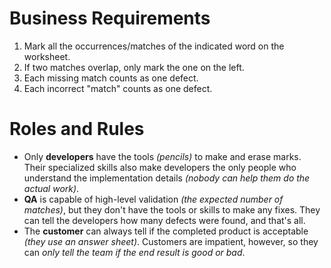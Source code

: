 # Business Requirements

1. Mark all the occurrences/matches of the indicated word on the worksheet.
2. If two matches overlap, only mark the one on the left.
3. Each missing match counts as one defect.
4. Each incorrect "match" counts as one defect.

# Roles and Rules

- Only **developers** have the tools _(pencils)_ to make and erase marks. Their specialized skills also make developers the only people who understand the implementation details _(nobody can help them do the actual work)_.
- **QA** is capable of high-level validation _(the expected number of matches)_, but they don't have the tools or skills to make any fixes. They can tell the developers how many defects were found, and that's all.
- The **customer** can always tell if the completed product is acceptable _(they use an answer sheet)_. Customers are impatient, however, so they can _only tell the team if the end result is good or bad_.
